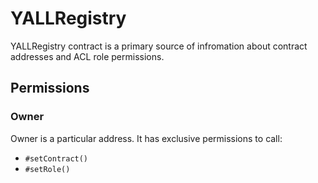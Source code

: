 # YALLRegistry

YALLRegistry contract is a primary source of infromation about contract addresses and ACL role permissions.

## Permissions

### Owner

Owner is a particular address. It has exclusive permissions to call:

* `#setContract()`
* `#setRole()`

